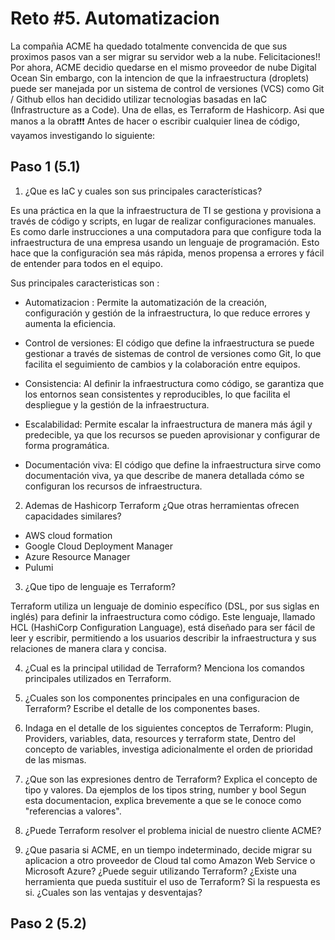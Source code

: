 # Reto #5.  Automatizacion

La compañia ACME ha quedado totalmente convencida de que sus proximos pasos van a ser migrar su servidor web a la nube. Felicitaciones!! Por ahora, ACME decidio quedarse en el mismo proveedor de nube Digital Ocean Sin embargo, con la intencion de que la infraestructura (droplets) puede ser manejada por un sistema de control de versiones (VCS) como Git / Github ellos han decidido utilizar tecnologias basadas en IaC (Infrastructure as a Code). Una de ellas, es Terraform de Hashicorp. Asi que manos a la obra❗❗❗ Antes de hacer o escribir cualquier linea de código, vayamos investigando lo siguiente:

## Paso 1 (5.1)

1. ¿Que es IaC y cuales son sus principales características?


  Es una práctica en la que la infraestructura de TI se gestiona y provisiona a través de código y scripts, en lugar de realizar configuraciones manuales. Es como darle instrucciones a una computadora para que configure toda la infraestructura de una empresa usando un lenguaje de programación. Esto hace que la configuración sea más rápida, menos propensa a errores y fácil de entender para todos en el equipo.

Sus principales caracteristicas son :

- Automatizacion :  Permite la automatización de la creación, configuración y gestión de la infraestructura, lo que reduce errores y aumenta la eficiencia.

- Control de versiones: El código que define la infraestructura se puede gestionar a través de sistemas de control de versiones como Git, lo que facilita el seguimiento de cambios y la colaboración entre equipos.

- Consistencia: Al definir la infraestructura como código, se garantiza que los entornos sean consistentes y reproducibles, lo que facilita el despliegue y la gestión de la infraestructura.

- Escalabilidad: Permite escalar la infraestructura de manera más ágil y predecible, ya que los recursos se pueden aprovisionar y configurar de forma programática.


- Documentación viva: El código que define la infraestructura sirve como documentación viva, ya que describe de manera detallada cómo se configuran los recursos de infraestructura.

2. Ademas de Hashicorp Terraform ¿Que otras herramientas ofrecen capacidades similares?

- AWS cloud formation
- Google Cloud Deployment Manager 
- Azure Resource Manager 
- Pulumi

3. ¿Que tipo de lenguaje es Terraform?

Terraform utiliza un lenguaje de dominio específico (DSL, por sus siglas en inglés) para definir la infraestructura como código. Este lenguaje, llamado HCL (HashiCorp Configuration Language), está diseñado para ser fácil de leer y escribir, permitiendo a los usuarios describir la infraestructura y sus relaciones de manera clara y concisa.

4. ¿Cual es la principal utilidad de Terraform?
Menciona los comandos principales utilizados en Terraform.

5. ¿Cuales son los componentes principales en una configuracion de Terraform? Escribe el detalle de los componentes bases.

6. Indaga en el detalle de los siguientes conceptos de Terraform: Plugin, Providers, variables, data, resources y terraform state, Dentro del concepto de variables, investiga adicionalmente el orden de prioridad de las mismas.

7. ¿Que son las expresiones dentro de Terraform? Explica el concepto de tipo y valores. Da ejemplos de los tipos string, number y bool
Segun esta documentacion, explica brevemente a que se le conoce como "referencias a valores".

8. ¿Puede Terraform resolver el problema inicial de nuestro cliente ACME?

9. ¿Que pasaria si ACME, en un tiempo indeterminado, decide migrar su aplicacion a otro proveedor de Cloud tal como Amazon Web Service o Microsoft Azure? ¿Puede seguir utilizando Terraform? ¿Existe una herramienta que pueda sustituir el uso de Terraform? Si la respuesta es si. ¿Cuales son las ventajas y desventajas?

## Paso 2 (5.2)